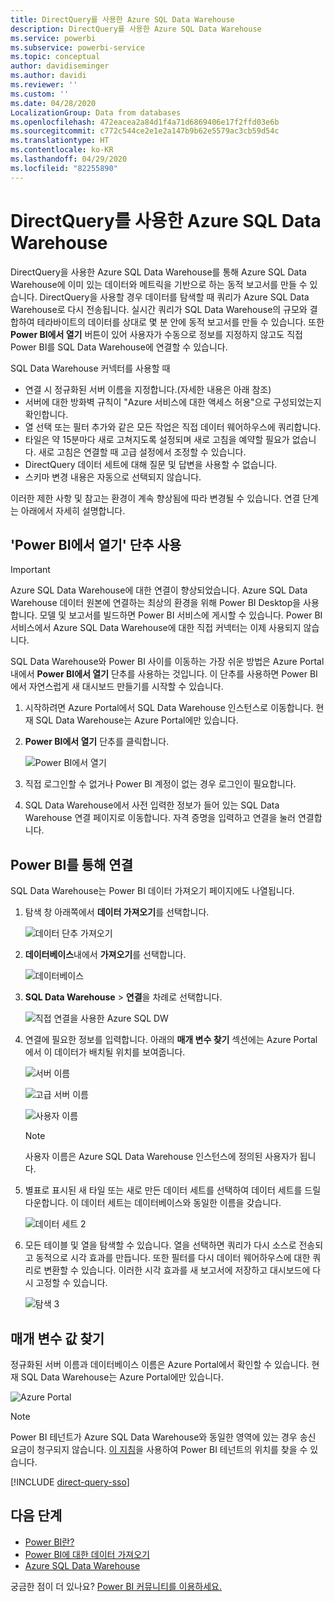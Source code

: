 ```yaml
---
title: DirectQuery를 사용한 Azure SQL Data Warehouse
description: DirectQuery를 사용한 Azure SQL Data Warehouse
ms.service: powerbi
ms.subservice: powerbi-service
ms.topic: conceptual
author: davidiseminger
ms.author: davidi
ms.reviewer: ''
ms.custom: ''
ms.date: 04/28/2020
LocalizationGroup: Data from databases
ms.openlocfilehash: 472eacea2a84d1f4a71d6869406e17f2ffd03e6b
ms.sourcegitcommit: c772c544ce2e1e2a147b9b62e5579ac3cb59d54c
ms.translationtype: HT
ms.contentlocale: ko-KR
ms.lasthandoff: 04/29/2020
ms.locfileid: "82255890"
---
```

# <a name="azure-sql-data-warehouse-with-directquery"></a>DirectQuery를 사용한 Azure SQL Data Warehouse

DirectQuery을 사용한 Azure SQL Data Warehouse를 통해 Azure SQL Data Warehouse에 이미 있는 데이터와 메트릭을 기반으로 하는 동적 보고서를 만들 수 있습니다. DirectQuery을 사용할 경우 데이터를 탐색할 때 쿼리가 Azure SQL Data Warehouse로 다시 전송됩니다. 실시간 쿼리가 SQL Data Warehouse의 규모와 결합하여 테라바이트의 데이터를 상대로 몇 분 안에 동적 보고서를 만들 수 있습니다. 또한 **Power BI에서 열기** 버튼이 있어 사용자가 수동으로 정보를 지정하지 않고도 직접 Power BI를 SQL Data Warehouse에 연결할 수 있습니다.

SQL Data Warehouse 커넥터를 사용할 때

* 연결 시 정규화된 서버 이름을 지정합니다.(자세한 내용은 아래 참조)
* 서버에 대한 방화벽 규칙이 "Azure 서비스에 대한 액세스 허용"으로 구성되었는지 확인합니다.
* 열 선택 또는 필터 추가와 같은 모든 작업은 직접 데이터 웨어하우스에 쿼리합니다.
* 타일은 약 15분마다 새로 고쳐지도록 설정되며 새로 고침을 예약할 필요가 없습니다.  새로 고침은 연결할 때 고급 설정에서 조정할 수 있습니다.
* DirectQuery 데이터 세트에 대해 질문 및 답변을 사용할 수 없습니다.
* 스키마 변경 내용은 자동으로 선택되지 않습니다.

이러한 제한 사항 및 참고는 환경이 계속 향상됨에 따라 변경될 수 있습니다. 연결 단계는 아래에서 자세히 설명합니다.

## <a name="using-the-open-in-power-bi-button"></a>'Power BI에서 열기' 단추 사용

> [!Important]
> Azure SQL Data Warehouse에 대한 연결이 향상되었습니다.  Azure SQL Data Warehouse 데이터 원본에 연결하는 최상의 환경을 위해 Power BI Desktop을 사용합니다.  모델 및 보고서를 빌드하면 Power BI 서비스에 게시할 수 있습니다.  Power BI 서비스에서 Azure SQL Data Warehouse에 대한 직접 커넥터는 이제 사용되지 않습니다.

SQL Data Warehouse와 Power BI 사이를 이동하는 가장 쉬운 방법은 Azure Portal 내에서 **Power BI에서 열기** 단추를 사용하는 것입니다. 이 단추를 사용하면 Power BI에서 자연스럽게 새 대시보드 만들기를 시작할 수 있습니다.

1. 시작하려면 Azure Portal에서 SQL Data Warehouse 인스턴스로 이동합니다. 현재 SQL Data Warehouse는 Azure Portal에만 있습니다.

2. **Power BI에서 열기** 단추를 클릭합니다.

    ![Power BI에서 열기](media/service-azure-sql-data-warehouse-with-direct-connect/openinpowerbi.png)

3. 직접 로그인할 수 없거나 Power BI 계정이 없는 경우 로그인이 필요합니다.

4. SQL Data Warehouse에서 사전 입력한 정보가 들어 있는 SQL Data Warehouse 연결 페이지로 이동합니다. 자격 증명을 입력하고 연결을 눌러 연결합니다.

## <a name="connecting-through-power-bi"></a>Power BI를 통해 연결

SQL Data Warehouse는 Power BI 데이터 가져오기 페이지에도 나열됩니다. 

1. 탐색 창 아래쪽에서 **데이터 가져오기**를 선택합니다.  

    ![데이터 단추 가져오기](media/service-azure-sql-data-warehouse-with-direct-connect/getdatabutton.png)

2. **데이터베이스**내에서 **가져오기**를 선택합니다.

    ![데이터베이스](media/service-azure-sql-data-warehouse-with-direct-connect/databases.png)

3. **SQL Data Warehouse** \> **연결**을 차례로 선택합니다.

    ![직접 연결을 사용한 Azure SQL DW](media/service-azure-sql-data-warehouse-with-direct-connect/azuresqldatawarehouseconnect.png)

4. 연결에 필요한 정보를 입력합니다. 아래의 **매개 변수 찾기** 섹션에는 Azure Portal에서 이 데이터가 배치될 위치를 보여줍니다.

    ![서버 이름](media/service-azure-sql-data-warehouse-with-direct-connect/servername.png)

    ![고급 서버 이름](media/service-azure-sql-data-warehouse-with-direct-connect/servernamewithadvanced.png)

    ![사용자 이름](media/service-azure-sql-data-warehouse-with-direct-connect/username.png)

   > [!NOTE]
   > 사용자 이름은 Azure SQL Data Warehouse 인스턴스에 정의된 사용자가 됩니다.

5. 별표로 표시된 새 타일 또는 새로 만든 데이터 세트를 선택하여 데이터 세트를 드릴다운합니다. 이 데이터 세트는 데이터베이스와 동일한 이름을 갖습니다.

    ![데이터 세트 2](media/service-azure-sql-data-warehouse-with-direct-connect/dataset2.png)

6. 모든 테이블 및 열을 탐색할 수 있습니다. 열을 선택하면 쿼리가 다시 소스로 전송되고 동적으로 시각 효과를 만듭니다. 또한 필터를 다시 데이터 웨어하우스에 대한 쿼리로 변환할 수 있습니다. 이러한 시각 효과를 새 보고서에 저장하고 대시보드에 다시 고정할 수 있습니다.

    ![탐색 3](media/service-azure-sql-data-warehouse-with-direct-connect/explore3.png)

## <a name="finding-parameter-values"></a>매개 변수 값 찾기

정규화된 서버 이름과 데이터베이스 이름은 Azure Portal에서 확인할 수 있습니다. 현재 SQL Data Warehouse는 Azure Portal에만 있습니다.

![Azure Portal](media/service-azure-sql-data-warehouse-with-direct-connect/azureportal.png)

> [!NOTE]
> Power BI 테넌트가 Azure SQL Data Warehouse와 동일한 영역에 있는 경우 송신 요금이 청구되지 않습니다. [이 지침](https://docs.microsoft.com/power-bi/service-admin-where-is-my-tenant-located)을 사용하여 Power BI 테넌트의 위치를 찾을 수 있습니다.

[!INCLUDE [direct-query-sso](includes/direct-query-sso.md)]

## <a name="next-steps"></a>다음 단계

* [Power BI란?](fundamentals/power-bi-overview.md)  
* [Power BI에 대한 데이터 가져오기](service-get-data.md)  
* [Azure SQL Data Warehouse](/azure/sql-data-warehouse/sql-data-warehouse-overview-what-is/)

궁금한 점이 더 있나요? [Power BI 커뮤니티를 이용하세요.](https://community.powerbi.com/)
